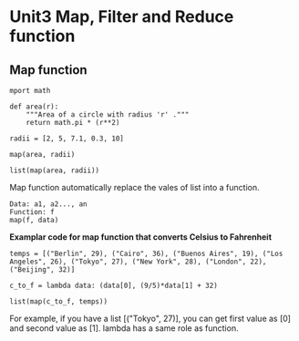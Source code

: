 # Unit3 Map, Filter and Reduce function #
## Map function ##
```
mport math

def area(r):
    """Area of a circle with radius 'r' ."""
    return math.pi * (r**2)

radii = [2, 5, 7.1, 0.3, 10]

map(area, radii)

list(map(area, radii))
```
Map function automatically replace the vales of list into a function.
```
Data: a1, a2..., an
Function: f
map(f, data)
```
**Examplar code for map function that converts Celsius to Fahrenheit**
```
temps = [("Berlin", 29), ("Cairo", 36), ("Buenos Aires", 19), ("Los Angeles", 26), ("Tokyo", 27), ("New York", 28), ("London", 22), ("Beijing", 32)]

c_to_f = lambda data: (data[0], (9/5)*data[1] + 32)

list(map(c_to_f, temps))
```
For example, if you have a list [("Tokyo", 27)], you can get first value as [0] and second value as [1].
lambda has a same role as function.
